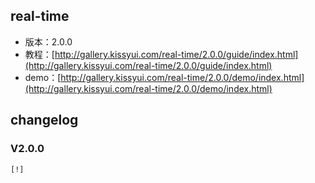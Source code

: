 ## real-time

* 版本：2.0.0
* 教程：[http://gallery.kissyui.com/real-time/2.0.0/guide/index.html](http://gallery.kissyui.com/real-time/2.0.0/guide/index.html)
* demo：[http://gallery.kissyui.com/real-time/2.0.0/demo/index.html](http://gallery.kissyui.com/real-time/2.0.0/demo/index.html)

## changelog

### V2.0.0

    [!]


